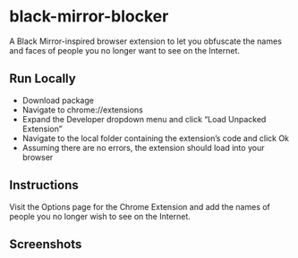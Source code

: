 # black-mirror-blocker
A Black Mirror-inspired browser extension to let you obfuscate the names and faces of people you no longer want to see on the Internet.

## Run Locally

* Download package
* Navigate to chrome://extensions
* Expand the Developer dropdown menu and click “Load Unpacked Extension”
* Navigate to the local folder containing the extension’s code and click Ok
* Assuming there are no errors, the extension should load into your browser

## Instructions

Visit the Options page for the Chrome Extension and add the names of people you no longer wish to see on the Internet.

## Screenshots
